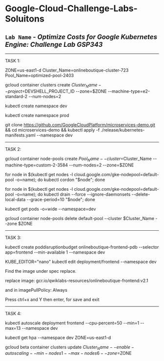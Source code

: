 # Google-Cloud-Challenge-Labs-Soluitons
## `Lab Name` - *Optimize Costs for Google Kubernetes Engine: Challenge Lab GSP343*

------------------------------------------------------------------------------------------------------------------------------------------------------------------

TASK 1: 


ZONE=us-east1-d
Cluster_Name=onlineboutique-cluster-723
Pool_Name=optimized-pool-2403

gcloud container clusters create $Cluster_Name --project=$DEVSHELL_PROJECT_ID --zone=$ZONE --machine-type=e2-standard-2 --num-nodes=2

kubectl create namespace dev

kubectl create namespace prod

git clone https://github.com/GoogleCloudPlatform/microservices-demo.git &&
cd microservices-demo && kubectl apply -f ./release/kubernetes-manifests.yaml --namespace dev



------------------------------------------------------------------------------------------------------------------------------------------------------------------

TASK 2:



gcloud container node-pools create $Pool_Name --cluster=$Cluster_Name --machine-type=custom-2-3584 --num-nodes=2 --zone=$ZONE

for node in $(kubectl get nodes -l cloud.google.com/gke-nodepool=default-pool -o=name); do  kubectl cordon "$node"; done

for node in $(kubectl get nodes -l cloud.google.com/gke-nodepool=default-pool -o=name); do kubectl drain --force --ignore-daemonsets --delete-local-data --grace-period=10 "$node"; done

kubectl get pods -o=wide --namespace=dev

gcloud container node-pools delete default-pool --cluster $Cluster_Name --zone $ZONE



------------------------------------------------------------------------------------------------------------------------------------------------------------------

TASK 3: 



kubectl create poddisruptionbudget onlineboutique-frontend-pdb --selector app=frontend --min-available 1 --namespace dev

KUBE_EDITOR="nano" kubectl edit deployment/frontend --namespace dev


Find the image under spec replace.

replace image: gcr.io/qwiklabs-resources/onlineboutique-frontend:v2.1

and in imagePullPolicy: Always


Press ctrl+x and Y then enter, for save and exit



------------------------------------------------------------------------------------------------------------------------------------------------------------------

TASK 4:


kubectl autoscale deployment frontend --cpu-percent=50 --min=1 --max=13 --namespace dev

kubectl get hpa --namespace dev
ZONE=us-east1-d

gcloud beta container clusters update $Cluster_Name --enable-autoscaling --min-nodes 1 --max-nodes 6 --zone=$ZONE
